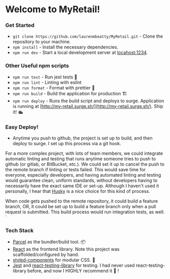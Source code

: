 # Welcome to MyRetail!

### Get Started

- `git clone https://github.com/laurenmbeatty/MyRetail.git` - Clone the repository to your machine.
- `npm install` - Install the necessary dependencies.
- `npm run dev` - Start a local development server at [locahost:1234](http://localhost:1234).

### Other Useful npm scripts

- `npm run test` - Run jest tests 🤡
- `npm run lint` - Linting with eslint
- `npm run format` - Format with prettier 💄
- `npm run build` - Build the application for production 🏗️
- `npm run deploy` - Runs the build script and deploys to surge. Application is running at [http://my-retail.surge.sh/](http://my-retail.surge.sh/). Ship it! 🛳️

### Easy Deploy!

- Anytime you push to github, the project is set up to build, and then deploy to surge. I set up this process via a git hook.

For a more complex project, with lots of team members, we could integrate automatic linting and testing that runs anytime someone tries to push to github (or gitlab, or BitBucket, etc.). We could set it up to cancel the push to the remote branch if linting or tests failed. This would save time for everyone, especially developers, and having automated linting and testing would guarantee clean, uniform standards, without developers having to necessarily have the exact same IDE or set-up. Although I haven't used it personally, I hear that [Husky](https://github.com/typicode/husky) is a nice choice for this kind of process.

When code gets pushed to the remote repository, it could build a feature branch, OR, it could be set up to build a feature branch only when a pull request is submitted. This build process would run integration tests, as well.
`

### Tech Stack

- [Parcel](https://parceljs.org/) as the bundler/build tool. 📦
- [React](https://reactjs.org/) as the frontend library. Note this project was scaffolded/configured by hand.
- [styled-components](https://www.styled-components.com/) for modular CSS. 💅
- [Jest](https://jestjs.io/) and [react-testing-library](https://github.com/kentcdodds/react-testing-library#installation) for testing. I had never used react-testing-library before, and now I HIGHLY recommend it 💯 !
